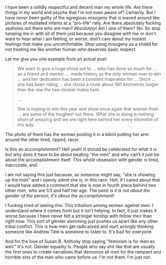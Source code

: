 I have been a solidly respectful and decent man my whole life. Are there things in my world and psyche that I'm not even aware of? Certainly. But I have *never* been guilty of the egregious misogeny that is waved around like pictures of mutilated infants at a "pro-life" rally. Are there absolutely fucking assholes out there who are men? *Absolutely!* Am I one of them? *No.* So stop lumping me in with all of them just because you disagree with me or don't want to hear what I am feeling, or worse, don't care about my honest feelings that make you uncomfortable. Stop using misogeny as a shield for not treating me like another human who deserves basic respect.

Let me give you one example from an actual post:

>We want to give a huge shout out to ... who has done so much for ... as a friend and mentor. ... made history as the only woman ever to win ... and her dedication has been a constant inspiration for ...  Since ... she has been riding ... she chose a route about 160 kilometres longer than the one the two closest males took. 
>
>...
>
>She is hoping to win this year and show once again that women from ... are some of the toughest out there. What she is doing is nothing short of amazing and we are right here behind her every kilometre of the way.

The photo of them has the woman posting it in a bikini putting her arm around the other tired, ripped, racer.

Is this an accomplishment? Hell yeah! It should be celebrated for what it is but why does it have to be about beating "the men" and why can't it just be about the accomplishment itself. This whole obsession with gender is tired, inaccurate, and

I am not saying this just because, as someone might say, "she is showing up the men" and I openly admit she is, in this race. Hell, if I cared about that I would have added a comment that she is now in fourth place behind two other men, who are 1/3 and half her age. The point is *it is not about the gender of the person, it's about the accomplishment!* 

I fucking tired of seeing this. This tribalism among women against men. I understand where it comes from but it isn't helping. In fact, it just makes it worse because I have never felt a stronger kinship with fellow men than right now. This sort of gender slamming just pushes us apart like any other tribal conflict. This is how men get radicalized and start *wrongly* thinking someone like Andrew Tate is someone to listen to. It's bad for everyone.

And for the love of Susan B. Anthony stop saying "feminism is for men as well." It's not. Gender equality is. People who say shit like that are usually the first ones to create narratives that demonize all men for the rampant and horrible sins of the men who came before us. I'm not them. I'm just not.
